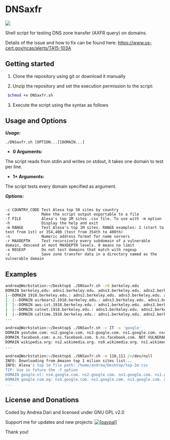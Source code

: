 DNSaxfr
====

<a href="https://i.imgur.com/iqPJk8U.png?1"><img src="https://i.imgur.com/iqPJk8U.png?1" /></a>

Shell script for testing DNS zone transfer (AXFR query) on domains.

Details of the issue and how to fix can be found here: https://www.us-cert.gov/ncas/alerts/TA15-103A

## Getting started

1) Clone the repository using git or download it manually

2) Unzip the repository and set the execution permission to the script:

```bash
 $chmod +x DNSaxfr.sh
```
3) Execute the script using the syntax as follows

Usage and Options
-----------------

***Usage:***

```
./DNSaxfr.sh [OPTION...][DOMAIN...]

```

* **0 Arguments:**

The script reads from stdin and writes on stdout, it takes one domain to test per line.

* **1+ Arguments:**

The script tests every domain specified as argument.

***Options:***

```

-c COUNTRY_CODE Test Alexa top 50 sites by country
-e              Make the script output exportable to a file
-f FILE         Alexa's top 1M sites .csv file. To use with -m option
-h              Display the help and exit
-m RANGE        Test Alexa's top 1M sites. RANGE examples: 1 (start to test from 1st) or 354,400 (test from 354th to 400th)
-n              Numeric address format for name servers
-r MAXDEPTH     Test recursively every subdomain of a vulnerable domain, descend at most MAXDEPTH levels. 0 means no limit
-x REGEXP       Do not test domains that match with regexp
-z              Save zone transfer data in a directory named as the vulnerable domain

```

## Examples

```bash
andrea@Workstation:~/Desktop$ ./DNSaxfr.sh -r0 berkeley.edu
DOMAIN berkeley.edu: adns1.berkeley.edu. adns3.berkeley.edu. adns2.berkeley.edu. VULNERABLE!
|--DOMAIN 1918.berkeley.edu.: adns2.berkeley.edu. adns3.berkeley.edu. adns1.berkeley.edu. VULNERABLE!
|  |--DOMAIN airbears2.1918.berkeley.edu.: adns3.berkeley.edu. adns1.berkeley.edu. adns2.berkeley.edu. VULNERABLE!
|  |--DOMAIN aws-ist.1918.berkeley.edu.: adns1.berkeley.edu. adns3.berkeley.edu. adns2.berkeley.edu. VULNERABLE!
|  |--DOMAIN calnet.1918.berkeley.edu.: adns3.berkeley.edu. adns2.berkeley.edu. adns1.berkeley.edu. VULNERABLE!
|  |--DOMAIN caltime.1918.berkeley.edu.: adns1.berkeley.edu. adns2.berkeley.edu. adns3.berkeley.edu. VULNERABLE!
...
```

```bash
andrea@Workstation:~/Desktop$ ./DNSaxfr.sh -c IT -x 'google'
DOMAIN youtube.com: ns2.google.com. ns3.google.com. ns1.google.com. ns4.google.com. NOT VULNERABLE!
DOMAIN facebook.com: a.ns.facebook.com. b.ns.facebook.com. NOT VULNERABLE!
DOMAIN wikipedia.org: ns2.wikimedia.org. ns0.wikimedia.org. ns1.wikimedia.org. NOT VULNERABLE!
...
```
```bash
andrea@Workstation:~/Desktop$ ./DNSaxfr.sh -m 110,111 2>/dev/null
INFO: Downloading from Amazon top 1 milion sites list...
INFO: Alexa's top 1m file path: /home/andrea/Desktop/top-1m.csv 
TIP: Use in future the -f option
DOMAIN google.nl: ns4.google.com. ns2.google.com. ns3.google.com. ns1.google.com. NOT VULNERABLE!
DOMAIN google.com.eg: ns4.google.com. ns2.google.com. ns3.google.com. ns1.google.com. NOT VULNERABLE!
...
```


License and Donations
-------

Coded by Andrea Dari and licensed under GNU GPL v2.0

Support me for updates and new projects: <a href="https://www.paypal.com/cgi-bin/webscr?cmd=_donations&business=andreadari91%40gmail%2ecom&lc=IT&item_name=Andrea%20Dari%20FOSS%20developer%20support&currency_code=EUR&bn=PP%2dDonationsBF%3abtn_donateCC_LG%2egif%3aNonHostedGuest"><img src="https://www.paypalobjects.com/en_US/i/btn/btn_donate_LG.gif" alt="[paypal]" /></a>

Thank you!
